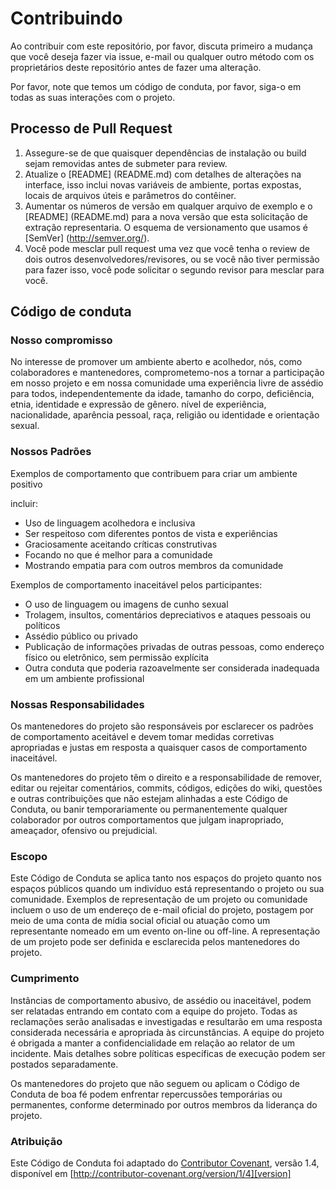 # Contribuindo

Ao contribuir com este repositório, por favor, discuta primeiro a mudança que você deseja fazer via issue, e-mail ou qualquer outro método com os proprietários deste repositório antes de fazer uma alteração.

Por favor, note que temos um código de conduta, por favor, siga-o em todas as suas interações com o projeto.

## Processo de Pull Request

1. Assegure-se de que quaisquer dependências de instalação ou build sejam removidas antes de submeter para review.
2. Atualize o [README] (README.md) com detalhes de alterações na interface, isso inclui novas variáveis ​​de ambiente, portas expostas, locais de arquivos úteis e parâmetros do contêiner.
3. Aumentar os números de versão em qualquer arquivo de exemplo e o [README] (README.md) para a nova versão que esta solicitação de extração representaria. O esquema de versionamento que usamos é [SemVer] (http://semver.org/).
4. Você pode mesclar pull request uma vez que você tenha o review de dois outros desenvolvedores/revisores, ou se você não tiver permissão para fazer isso, você pode solicitar o segundo revisor para mesclar para você.

## Código de conduta

### Nosso compromisso

No interesse de promover um ambiente aberto e acolhedor, nós, como colaboradores e mantenedores, comprometemo-nos a tornar a participação em nosso projeto e em nossa comunidade uma experiência livre de assédio para todos, independentemente da idade, tamanho do corpo, deficiência, etnia, identidade e expressão de gênero. nível de experiência, nacionalidade, aparência pessoal, raça, religião ou identidade e orientação sexual.

### Nossos Padrões

Exemplos de comportamento que contribuem para criar um ambiente positivo

incluir:

* Uso de linguagem acolhedora e inclusiva
* Ser respeitoso com diferentes pontos de vista e experiências
* Graciosamente aceitando críticas construtivas
* Focando no que é melhor para a comunidade
* Mostrando empatia para com outros membros da comunidade

Exemplos de comportamento inaceitável pelos participantes:

* O uso de linguagem ou imagens de cunho sexual
* Trolagem, insultos, comentários depreciativos e ataques pessoais ou políticos 
* Assédio público ou privado
* Publicação de informações privadas de outras pessoas, como endereço físico ou eletrônico, sem permissão explícita
* Outra conduta que poderia razoavelmente ser considerada inadequada em um ambiente profissional

### Nossas Responsabilidades

Os mantenedores do projeto são responsáveis ​​por esclarecer os padrões de comportamento aceitável e devem tomar medidas corretivas apropriadas e justas em resposta a quaisquer casos de comportamento inaceitável.

Os mantenedores do projeto têm o direito e a responsabilidade de remover, editar ou rejeitar comentários, commits, códigos, edições do wiki, questões e outras contribuições que não estejam alinhadas a este Código de Conduta, ou banir temporariamente ou permanentemente qualquer colaborador por outros comportamentos que julgam inapropriado, ameaçador, ofensivo ou prejudicial.

### Escopo

Este Código de Conduta se aplica tanto nos espaços do projeto quanto nos espaços públicos quando um indivíduo está representando o projeto ou sua comunidade. Exemplos de representação de um projeto ou comunidade incluem o uso de um endereço de e-mail oficial do projeto, postagem por meio de uma conta de mídia social oficial ou atuação como um representante nomeado em um evento on-line ou off-line. A representação de um projeto pode ser definida e esclarecida pelos mantenedores do projeto.

### Cumprimento

Instâncias de comportamento abusivo, de assédio ou inaceitável, podem ser relatadas entrando em contato com a equipe do projeto. Todas as reclamações serão analisadas e investigadas e resultarão em uma resposta considerada necessária e apropriada às circunstâncias. A equipe do projeto é obrigada a manter a confidencialidade em relação ao relator de um incidente. Mais detalhes sobre políticas específicas de execução podem ser postados separadamente.

Os mantenedores do projeto que não seguem ou aplicam o Código de Conduta de boa fé podem enfrentar repercussões temporárias ou permanentes, conforme determinado por outros membros da liderança do projeto.

### Atribuição

Este Código de Conduta foi adaptado do [Contributor Covenant][homepage], versão 1.4, disponível em [http://contributor-covenant.org/version/1/4][version]

[homepage]: http://contributor-covenant.org
[version]: http://contributor-covenant.org/version/1/4/